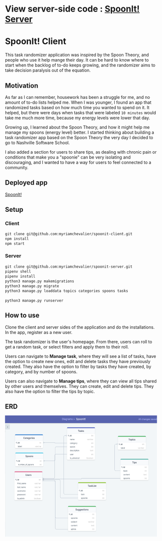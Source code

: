 # View server-side code : [SpoonIt! Server](https://github.com/myriamchevalier/spoonit-server)

# SpoonIt! Client
This task randomizer application was inspired by the Spoon Theory, and people who use it help mange their day. 
It can be hard to know where to start when the backlog of to-do keeps growing, and the randomizer aims to take decision paralysis out of the equation.


## Motivation
As far as I can remember, housework has been a struggle for me, and no amount of to-do lists helped me. When I was younger, I found an app that randomized tasks based on how much time you wanted to spend on it. It helped, but there were days when tasks that were labeled `10 minutes` would take me much more time, because my energy levels were lower that day. 

Growing up, I learned about the Spoon Theory, and how it might help me manage my spoons (energy level) better. I started thinking about building a task randomizer app based on the Spoon Theory the very day I decided to go to Nashville Software School.

I also added a section for users to share tips, as dealing with chronic pain or conditions that make you a "spoonie" can be very isolating and discouraging, and I wanted to have a way for users to feel connected to a community.

## Deployed app
[SpoonIt!](https://spoonit-client.herokuapp.com/)
## Setup

### Client

```
git clone git@github.com:myriamchevalier/spoonit-client.git
npm install
npm start
```
### Server

```
git clone git@github.com:myriamchevalier/spoonit-server.git
pipenv shell
pipenv install
python3 manage.py makemigrations
python3 manage.py migrate
python3 manage.py loaddata topics categories spoons tasks

python3 manage.py runserver
```

## How to use

Clone the client and server sides of the application and do the installations.
In the app, register as a new user.

The task randomizer is the user's homepage. From there, users can roll to get a random task, or select filters and apply them to their roll.

Users can navigate to **Manage task**, where they will see a list of tasks, have the option to create new ones, edit and delete tasks they have previously created.
They also have the option to filter by tasks they have created, by category, and by number of spoons.

Users can also navigate to **Manage tips**, where they can view all tips shared by other users and themselves. They can create, edit and delete tips.
They also have the option to filter the tips by topic.

## ERD
<p float="left">
    <img src="./src/images/SpoonIt_ERD.png" alt="ERD" width="800" height="400">
</p>


